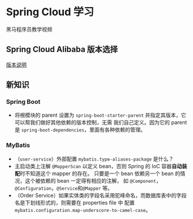 # Spring Cloud 学习

黑马程序员教学视频

## Spring Cloud Alibaba 版本选择

[版本说明](https://github.com/alibaba/spring-cloud-alibaba/wiki/%E7%89%88%E6%9C%AC%E8%AF%B4%E6%98%8E)


## 新知识
### Spring Boot
* 将根模块的 parent 设置为 `spring-boot-starter-parent` 并指定其版本，它可以帮我们做好其他依赖的版本控制，无需
我们自己定义。因为它的 parent 是 `spring-boot-dependencies`，里面有各种依赖的管理。

### MyBatis
 * （`user-service`）外部配置 `mybatis.type-aliases-package` 是什么？
 * 主启动类上注解 `@MapperScan` 以定义 bean，否则 Spring 的 IoC 容器**自动装配**时不知道这个 mapper 的存在。 
只要是一个 bean 依赖另一个 bean 的情况，这个被依赖的 bean 一定得有相应的注解，
如 `@Component`，`@Configuration`，`@Service`和`@Mapper` 等。
 * （Order Service）如果实体类的字段名采用驼峰命名，而数据库表中的字段名是下划线形式的，则需要在 properties file 中
配置 `mybatis.configuration.map-underscore-to-camel-case`。